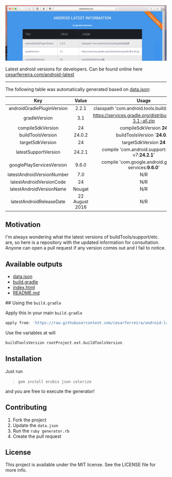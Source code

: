 ![Image](https://github.com/cesarferreira/android-latest/raw/master/extras/web-screenshot.png)

Latest android versions for developers. Can be found online here [cesarferreira.com/android-latest](http://cesarferreira.com/android-latest/)


------------
The following table was automatically generated based on [data.json](data.json):

<center>

| Key | Value     | Usage      |
|:-----------:|:--------:|:--------:|
| androidGradlePluginVersion | 2.2.1 | classpath 'com.android.tools.build:gradle:<strong>2.2.1</strong>' |
| gradleVersion | 3.1 | https://services.gradle.org/distributions/gradle-3.1-all.zip |
| compileSdkVersion | 24 | compileSdkVersion <strong>24</strong> |
| buildToolsVersion | 24.0.2 | buildToolsVersion '<strong>24.0.2</strong>' |
| targetSdkVersion | 24 | targetSdkVersion <strong>24</strong> |
| latestSupportVersion | 24.2.1 | compile 'com.android.support:support-v7:<strong>24.2.1</strong>' |
| googlePlayServicesVersion | 9.6.0 | compile 'com.google.android.gms:play-services:<strong>9.6.0</strong>' |
| latestAndroidVersionNumber | 7.0 | N/R |
| latestAndroidVersionCode | 24 | N/R |
| latestAndroidVersionName | Nougat | N/R |
| latestAndroidReleaseDate | 22 August 2016 | N/R |

</center>

## Motivation

I'm always wondering what the latest versions of buildTools/support/etc. are, so here is a repository with the updated information for consultation.
Anyone can open a pull request if any version comes out and I fail to notice.

## Available outputs

- [data.json](data.json)
- [build.gradle](generated/build.gradle)
- [index.html](http://cesarferreira.com/android-latest/)
- [README.md](generated/README.md)

## Using the `build.gradle`

Apply this in your main `build.gradle`
```groovy
apply from: 'https://raw.githubusercontent.com/cesarferreira/android-latest/master/generated/build.gradle'
```

Use the variables at will
```groovy
buildToolsVersion rootProject.ext.buildToolsVersion
```

## Installation

Just run
> `gem install erubis json colorize`

and you are free to execute the generator!


## Contributing

1. Fork the project
2. Update the `data.json`
3. Run the `ruby generator.rb`
4. Create the pull request

## License

This project is available under the MIT license. See the LICENSE file for more info.
